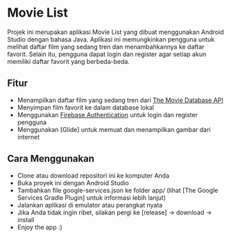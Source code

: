 # Movie List

Projek ini merupakan aplikasi Movie List yang dibuat menggunakan Android Studio dengan bahasa Java. Aplikasi ini memungkinkan pengguna untuk melihat daftar film yang sedang tren dan menambahkannya ke daftar favorit. Selain itu, pengguna dapat login dan register agar setiap akun memiliki daftar favorit yang berbeda-beda.

## Fitur

- Menampilkan daftar film yang sedang tren dari [The Movie Database API](https://stackoverflow.com/questions/32072568/how-to-add-google-services-json-in-android)
- Menyimpan film favorit ke dalam database lokal
- Menggunakan [Firebase Authentication](https://www.iorad.com/player/95883/How-to-use-google-services-json-in-Android-Studio) untuk login dan register pengguna
- Menggunakan [Glide] untuk memuat dan menampilkan gambar dari internet

## Cara Menggunakan

- Clone atau download repositori ini ke komputer Anda
- Buka proyek ini dengan Android Studio
- Tambahkan file google-services.json ke folder app/ (lihat [The Google Services Gradle Plugin] untuk informasi lebih lanjut)
- Jalankan aplikasi di emulator atau perangkat nyata
- Jika Anda tidak ingin ribet, silakan pergi ke [release] -> download -> install 
- Enjoy the app :)
